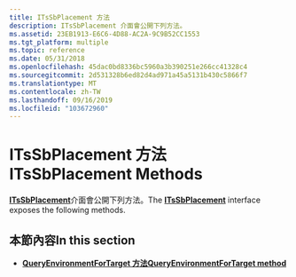 ```yaml
---
title: ITsSbPlacement 方法
description: ITsSbPlacement 介面會公開下列方法。
ms.assetid: 23EB1913-E6C6-4D88-AC2A-9C9B52CC1553
ms.tgt_platform: multiple
ms.topic: reference
ms.date: 05/31/2018
ms.openlocfilehash: 45dac0bd8336bc5960a3b390251e266cc41328c4
ms.sourcegitcommit: 2d531328b6ed82d4ad971a45a5131b430c5866f7
ms.translationtype: MT
ms.contentlocale: zh-TW
ms.lasthandoff: 09/16/2019
ms.locfileid: "103672960"
---
```

# <a name="itssbplacement-methods"></a><span data-ttu-id="7c88d-103">ITsSbPlacement 方法</span><span class="sxs-lookup"><span data-stu-id="7c88d-103">ITsSbPlacement Methods</span></span>

<span data-ttu-id="7c88d-104">[**ITsSbPlacement**](/windows/desktop/api/sbtsv/nn-sbtsv-itssbplacement)介面會公開下列方法。</span><span class="sxs-lookup"><span data-stu-id="7c88d-104">The [**ITsSbPlacement**](/windows/desktop/api/sbtsv/nn-sbtsv-itssbplacement) interface exposes the following methods.</span></span>

## <a name="in-this-section"></a><span data-ttu-id="7c88d-105">本節內容</span><span class="sxs-lookup"><span data-stu-id="7c88d-105">In this section</span></span>

-   [<span data-ttu-id="7c88d-106">**QueryEnvironmentForTarget 方法**</span><span class="sxs-lookup"><span data-stu-id="7c88d-106">**QueryEnvironmentForTarget method**</span></span>](/windows/desktop/api/sbtsv/nf-sbtsv-itssbplacement-queryenvironmentfortarget)

 

 




